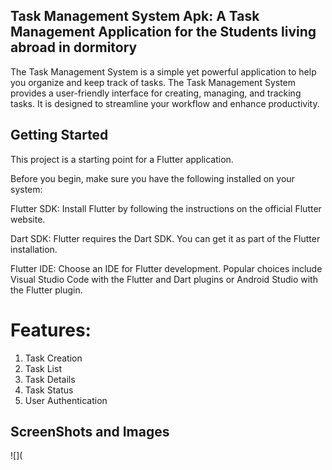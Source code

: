 ## Task Management System Apk: A Task Management Application for the Students living abroad in dormitory
The Task Management System is a simple yet powerful application to help you organize and keep track of tasks. 
The Task Management System provides a user-friendly interface for creating, managing, and tracking tasks. It is designed to streamline your workflow and enhance productivity.

## Getting Started

This project is a starting point for a Flutter application.

Before you begin, make sure you have the following installed on your system:

Flutter SDK: Install Flutter by following the instructions on the official Flutter website.

Dart SDK: Flutter requires the Dart SDK. You can get it as part of the Flutter installation.

Flutter IDE: Choose an IDE for Flutter development. Popular choices include Visual Studio Code with the Flutter and Dart plugins or Android Studio with the Flutter plugin.

# Features:
1. Task Creation
2. Task List
3. Task Details 
4. Task Status 
5. User Authentication

## ScreenShots and Images 
![](
